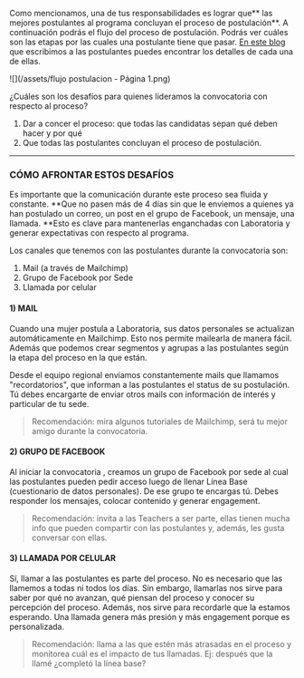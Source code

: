 Como mencionamos, una de tus responsabilidades es lograr que** las mejores postulantes al programa concluyan el proceso de postulación**. A continuación podrás el flujo del proceso de postulación. Podrás ver cuáles son las etapas por las cuales una postulante tiene que pasar. [En este blog](https://medium.com/laboratoria/todo-lo-que-siempre-quisiste-saber-sobre-el-proceso-de-selecci%C3%B3n-de-laboratoria-y-s%C3%AD-te-atreviste-531a62df8a0a) que escribimos a las postulantes puedes encontrar los detalles de cada una de ellas.

![](/assets/flujo postulacion - Página 1.png)

¿Cuáles son los desafíos para quienes lideramos la convocatoria con respecto al proceso?  

1. Dar a concer el proceso: que todas las candidatas sepan qué deben hacer y por qué
2. Que todas las postulantes concluyan el proceso de postulación.

---

### **CÓMO AFRONTAR ESTOS DESAFÍOS**

Es importante que la comunicación durante este proceso sea fluida y constante. **Que no pasen más de 4 días sin que le enviemos a quienes ya han postulado un correo, un post en el grupo de Facebook, un mensaje, una llamada. **Esto es clave para mantenerlas enganchadas con Laboratoria y generar expectativas con respecto al programa.

Los canales que tenemos con las postulantes durante la convocatoria son:

1. Mail \(a través de Mailchimp\)
2. Grupo de Facebook por Sede
3. Llamada por celular

#### 1\) MAIL

Cuando una mujer postula a Laboratoria, sus datos personales se actualizan automáticamente en Mailchimp. Esto nos permite mailearla de manera fácil. Además que podemos crear segmentos y agrupas a las postulantes según la etapa del proceso en la que están.

Desde el equipo regional enviamos constantemente mails que llamamos "recordatorios", que informan a las postulantes el status de su postulación. Tú debes encargarte de enviar otros mails con información de interés y particular de tu sede.

> Recomendación: mira algunos tutoriales de Mailchimp, será tu mejor amigo durante la convocatoria.

#### 2\) GRUPO DE FACEBOOK

Al iniciar la convocatoria , creamos un grupo de Facebook por sede al cual las postulantes pueden pedir acceso luego de llenar Línea Base \(cuestionario de datos personales\). De ese grupo te encargas tú. Debes responder los mensajes, colocar contenido y generar engagement.

> Recomendación: invita a las Teachers a ser parte, ellas tienen mucha info que pueden compartir con las postulantes y, además, les gusta conversar con ellas.

#### 3\) LLAMADA POR CELULAR

Sí, llamar a las postulantes es parte del proceso. No es necesario que las llamemos a todas ni todos los días. Sin embargo, llamarlas nos sirve para saber por qué no avanzan, qué piensan del proceso y conocer su percepción del proceso. Además, nos sirve para recordarle que la estamos esperando. Una llamada genera más presión y más engagement porque es personalizada.

> Recomendación: llama a las que estén más atrasadas en el proceso y monitorea cuál es el impacto de tus llamadas. Ej: después que la llamé ¿completó la línea base?







